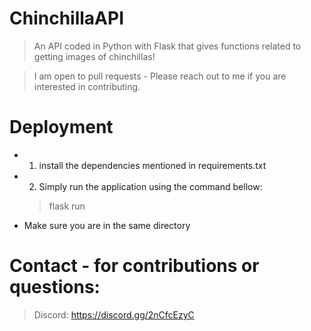 # ChinchillaAPI
> An API coded in Python with Flask that gives functions related to getting images of chinchillas!

> I am open to pull requests - Please reach out to me if you are interested in contributing.

# Deployment

- 1. install the dependencies mentioned in requirements.txt

- 2. Simply run the application using the command bellow:

  > flask run

- Make sure you are in the same directory

# Contact - for contributions or questions:
> Discord: https://discord.gg/2nCfcEzyC
